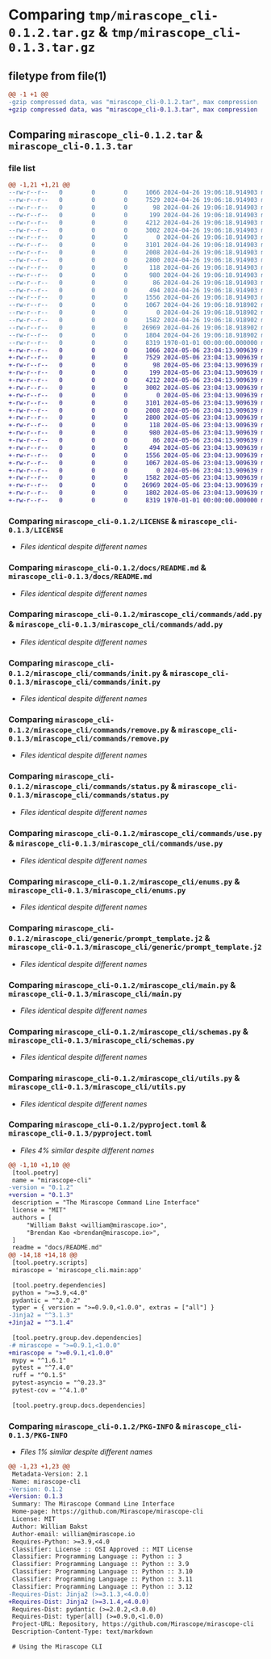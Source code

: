 # Comparing `tmp/mirascope_cli-0.1.2.tar.gz` & `tmp/mirascope_cli-0.1.3.tar.gz`

## filetype from file(1)

```diff
@@ -1 +1 @@
-gzip compressed data, was "mirascope_cli-0.1.2.tar", max compression
+gzip compressed data, was "mirascope_cli-0.1.3.tar", max compression
```

## Comparing `mirascope_cli-0.1.2.tar` & `mirascope_cli-0.1.3.tar`

### file list

```diff
@@ -1,21 +1,21 @@
--rw-r--r--   0        0        0     1066 2024-04-26 19:06:18.914903 mirascope_cli-0.1.2/LICENSE
--rw-r--r--   0        0        0     7529 2024-04-26 19:06:18.914903 mirascope_cli-0.1.2/docs/README.md
--rw-r--r--   0        0        0       98 2024-04-26 19:06:18.914903 mirascope_cli-0.1.2/mirascope_cli/__init__.py
--rw-r--r--   0        0        0      199 2024-04-26 19:06:18.914903 mirascope_cli-0.1.2/mirascope_cli/commands/__init__.py
--rw-r--r--   0        0        0     4212 2024-04-26 19:06:18.914903 mirascope_cli-0.1.2/mirascope_cli/commands/add.py
--rw-r--r--   0        0        0     3002 2024-04-26 19:06:18.914903 mirascope_cli-0.1.2/mirascope_cli/commands/init.py
--rw-r--r--   0        0        0        0 2024-04-26 19:06:18.914903 mirascope_cli-0.1.2/mirascope_cli/commands/py.typed
--rw-r--r--   0        0        0     3101 2024-04-26 19:06:18.914903 mirascope_cli-0.1.2/mirascope_cli/commands/remove.py
--rw-r--r--   0        0        0     2008 2024-04-26 19:06:18.914903 mirascope_cli-0.1.2/mirascope_cli/commands/status.py
--rw-r--r--   0        0        0     2800 2024-04-26 19:06:18.914903 mirascope_cli-0.1.2/mirascope_cli/commands/use.py
--rw-r--r--   0        0        0      118 2024-04-26 19:06:18.914903 mirascope_cli-0.1.2/mirascope_cli/constants.py
--rw-r--r--   0        0        0      980 2024-04-26 19:06:18.914903 mirascope_cli-0.1.2/mirascope_cli/enums.py
--rw-r--r--   0        0        0       86 2024-04-26 19:06:18.914903 mirascope_cli-0.1.2/mirascope_cli/generic/__init__.py
--rw-r--r--   0        0        0      494 2024-04-26 19:06:18.914903 mirascope_cli-0.1.2/mirascope_cli/generic/mirascope.ini.j2
--rw-r--r--   0        0        0     1556 2024-04-26 19:06:18.914903 mirascope_cli-0.1.2/mirascope_cli/generic/prompt_template.j2
--rw-r--r--   0        0        0     1067 2024-04-26 19:06:18.918902 mirascope_cli-0.1.2/mirascope_cli/main.py
--rw-r--r--   0        0        0        0 2024-04-26 19:06:18.918902 mirascope_cli-0.1.2/mirascope_cli/py.typed
--rw-r--r--   0        0        0     1582 2024-04-26 19:06:18.918902 mirascope_cli-0.1.2/mirascope_cli/schemas.py
--rw-r--r--   0        0        0    26969 2024-04-26 19:06:18.918902 mirascope_cli-0.1.2/mirascope_cli/utils.py
--rw-r--r--   0        0        0     1804 2024-04-26 19:06:18.918902 mirascope_cli-0.1.2/pyproject.toml
--rw-r--r--   0        0        0     8319 1970-01-01 00:00:00.000000 mirascope_cli-0.1.2/PKG-INFO
+-rw-r--r--   0        0        0     1066 2024-05-06 23:04:13.909639 mirascope_cli-0.1.3/LICENSE
+-rw-r--r--   0        0        0     7529 2024-05-06 23:04:13.909639 mirascope_cli-0.1.3/docs/README.md
+-rw-r--r--   0        0        0       98 2024-05-06 23:04:13.909639 mirascope_cli-0.1.3/mirascope_cli/__init__.py
+-rw-r--r--   0        0        0      199 2024-05-06 23:04:13.909639 mirascope_cli-0.1.3/mirascope_cli/commands/__init__.py
+-rw-r--r--   0        0        0     4212 2024-05-06 23:04:13.909639 mirascope_cli-0.1.3/mirascope_cli/commands/add.py
+-rw-r--r--   0        0        0     3002 2024-05-06 23:04:13.909639 mirascope_cli-0.1.3/mirascope_cli/commands/init.py
+-rw-r--r--   0        0        0        0 2024-05-06 23:04:13.909639 mirascope_cli-0.1.3/mirascope_cli/commands/py.typed
+-rw-r--r--   0        0        0     3101 2024-05-06 23:04:13.909639 mirascope_cli-0.1.3/mirascope_cli/commands/remove.py
+-rw-r--r--   0        0        0     2008 2024-05-06 23:04:13.909639 mirascope_cli-0.1.3/mirascope_cli/commands/status.py
+-rw-r--r--   0        0        0     2800 2024-05-06 23:04:13.909639 mirascope_cli-0.1.3/mirascope_cli/commands/use.py
+-rw-r--r--   0        0        0      118 2024-05-06 23:04:13.909639 mirascope_cli-0.1.3/mirascope_cli/constants.py
+-rw-r--r--   0        0        0      980 2024-05-06 23:04:13.909639 mirascope_cli-0.1.3/mirascope_cli/enums.py
+-rw-r--r--   0        0        0       86 2024-05-06 23:04:13.909639 mirascope_cli-0.1.3/mirascope_cli/generic/__init__.py
+-rw-r--r--   0        0        0      494 2024-05-06 23:04:13.909639 mirascope_cli-0.1.3/mirascope_cli/generic/mirascope.ini.j2
+-rw-r--r--   0        0        0     1556 2024-05-06 23:04:13.909639 mirascope_cli-0.1.3/mirascope_cli/generic/prompt_template.j2
+-rw-r--r--   0        0        0     1067 2024-05-06 23:04:13.909639 mirascope_cli-0.1.3/mirascope_cli/main.py
+-rw-r--r--   0        0        0        0 2024-05-06 23:04:13.909639 mirascope_cli-0.1.3/mirascope_cli/py.typed
+-rw-r--r--   0        0        0     1582 2024-05-06 23:04:13.909639 mirascope_cli-0.1.3/mirascope_cli/schemas.py
+-rw-r--r--   0        0        0    26969 2024-05-06 23:04:13.909639 mirascope_cli-0.1.3/mirascope_cli/utils.py
+-rw-r--r--   0        0        0     1802 2024-05-06 23:04:13.909639 mirascope_cli-0.1.3/pyproject.toml
+-rw-r--r--   0        0        0     8319 1970-01-01 00:00:00.000000 mirascope_cli-0.1.3/PKG-INFO
```

### Comparing `mirascope_cli-0.1.2/LICENSE` & `mirascope_cli-0.1.3/LICENSE`

 * *Files identical despite different names*

### Comparing `mirascope_cli-0.1.2/docs/README.md` & `mirascope_cli-0.1.3/docs/README.md`

 * *Files identical despite different names*

### Comparing `mirascope_cli-0.1.2/mirascope_cli/commands/add.py` & `mirascope_cli-0.1.3/mirascope_cli/commands/add.py`

 * *Files identical despite different names*

### Comparing `mirascope_cli-0.1.2/mirascope_cli/commands/init.py` & `mirascope_cli-0.1.3/mirascope_cli/commands/init.py`

 * *Files identical despite different names*

### Comparing `mirascope_cli-0.1.2/mirascope_cli/commands/remove.py` & `mirascope_cli-0.1.3/mirascope_cli/commands/remove.py`

 * *Files identical despite different names*

### Comparing `mirascope_cli-0.1.2/mirascope_cli/commands/status.py` & `mirascope_cli-0.1.3/mirascope_cli/commands/status.py`

 * *Files identical despite different names*

### Comparing `mirascope_cli-0.1.2/mirascope_cli/commands/use.py` & `mirascope_cli-0.1.3/mirascope_cli/commands/use.py`

 * *Files identical despite different names*

### Comparing `mirascope_cli-0.1.2/mirascope_cli/enums.py` & `mirascope_cli-0.1.3/mirascope_cli/enums.py`

 * *Files identical despite different names*

### Comparing `mirascope_cli-0.1.2/mirascope_cli/generic/prompt_template.j2` & `mirascope_cli-0.1.3/mirascope_cli/generic/prompt_template.j2`

 * *Files identical despite different names*

### Comparing `mirascope_cli-0.1.2/mirascope_cli/main.py` & `mirascope_cli-0.1.3/mirascope_cli/main.py`

 * *Files identical despite different names*

### Comparing `mirascope_cli-0.1.2/mirascope_cli/schemas.py` & `mirascope_cli-0.1.3/mirascope_cli/schemas.py`

 * *Files identical despite different names*

### Comparing `mirascope_cli-0.1.2/mirascope_cli/utils.py` & `mirascope_cli-0.1.3/mirascope_cli/utils.py`

 * *Files identical despite different names*

### Comparing `mirascope_cli-0.1.2/pyproject.toml` & `mirascope_cli-0.1.3/pyproject.toml`

 * *Files 4% similar despite different names*

```diff
@@ -1,10 +1,10 @@
 [tool.poetry]
 name = "mirascope-cli"
-version = "0.1.2"
+version = "0.1.3"
 description = "The Mirascope Command Line Interface"
 license = "MIT"
 authors = [
     "William Bakst <william@mirascope.io>",
     "Brendan Kao <brendan@mirascope.io>",
 ]
 readme = "docs/README.md"
@@ -14,18 +14,18 @@
 [tool.poetry.scripts]
 mirascope = 'mirascope_cli.main:app'
 
 [tool.poetry.dependencies]
 python = ">=3.9,<4.0"
 pydantic = "^2.0.2"
 typer = { version = ">=0.9.0,<1.0.0", extras = ["all"] }
-Jinja2 = "^3.1.3"
+Jinja2 = "^3.1.4"
 
 [tool.poetry.group.dev.dependencies]
-# mirascope = ">=0.9.1,<1.0.0"
+mirascope = ">=0.9.1,<1.0.0"
 mypy = "^1.6.1"
 pytest = "^7.4.0"
 ruff = "^0.1.5"
 pytest-asyncio = "^0.23.3"
 pytest-cov = "^4.1.0"
 
 [tool.poetry.group.docs.dependencies]
```

### Comparing `mirascope_cli-0.1.2/PKG-INFO` & `mirascope_cli-0.1.3/PKG-INFO`

 * *Files 1% similar despite different names*

```diff
@@ -1,23 +1,23 @@
 Metadata-Version: 2.1
 Name: mirascope-cli
-Version: 0.1.2
+Version: 0.1.3
 Summary: The Mirascope Command Line Interface
 Home-page: https://github.com/Mirascope/mirascope-cli
 License: MIT
 Author: William Bakst
 Author-email: william@mirascope.io
 Requires-Python: >=3.9,<4.0
 Classifier: License :: OSI Approved :: MIT License
 Classifier: Programming Language :: Python :: 3
 Classifier: Programming Language :: Python :: 3.9
 Classifier: Programming Language :: Python :: 3.10
 Classifier: Programming Language :: Python :: 3.11
 Classifier: Programming Language :: Python :: 3.12
-Requires-Dist: Jinja2 (>=3.1.3,<4.0.0)
+Requires-Dist: Jinja2 (>=3.1.4,<4.0.0)
 Requires-Dist: pydantic (>=2.0.2,<3.0.0)
 Requires-Dist: typer[all] (>=0.9.0,<1.0.0)
 Project-URL: Repository, https://github.com/Mirascope/mirascope-cli
 Description-Content-Type: text/markdown
 
 # Using the Mirascope CLI
```

